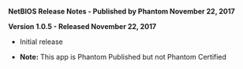 **NetBIOS Release Notes - Published by Phantom November 22, 2017**


**Version 1.0.5 - Released November 22, 2017**

* Initial release
+ **Note:** This app is Phantom Published but not Phantom Certified
